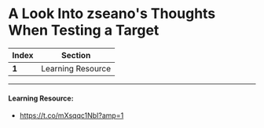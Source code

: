# A Look Into zseano's Thoughts When Testing a Target

Index | Section
--- | ---
**1** | Learning Resource

___


#### Learning Resource: 

* https://t.co/mXsqqc1NbI?amp=1
